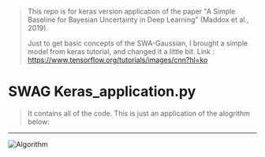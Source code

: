 > This repo is for keras version application of the paper "A Simple Baseline for Bayesian Uncertainty in Deep Learning" (Maddox et al., 2019).
> 
> Just to get basic concepts of the SWA-Gaussian, I brought a simple model from keras tutorial, and changed it a little bit.
> Link : https://www.tensorflow.org/tutorials/images/cnn?hl=ko


# SWAG Keras_application.py
> It contains all of the code.
> This is just an application of the alogrithm below:

***
![Algorithm](https://user-images.githubusercontent.com/35181972/132224229-ec62c1fa-8ac5-4a1a-a94d-de31ba3dfcc5.JPG)

